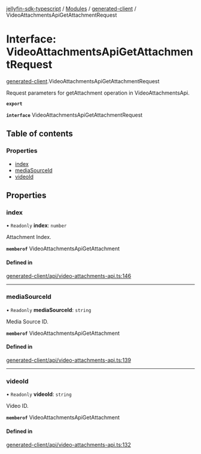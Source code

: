 [jellyfin-sdk-typescript](../README.md) / [Modules](../modules.md) / [generated-client](../modules/generated_client.md) / VideoAttachmentsApiGetAttachmentRequest

# Interface: VideoAttachmentsApiGetAttachmentRequest

[generated-client](../modules/generated_client.md).VideoAttachmentsApiGetAttachmentRequest

Request parameters for getAttachment operation in VideoAttachmentsApi.

**`export`**

**`interface`** VideoAttachmentsApiGetAttachmentRequest

## Table of contents

### Properties

- [index](generated_client.VideoAttachmentsApiGetAttachmentRequest.md#index)
- [mediaSourceId](generated_client.VideoAttachmentsApiGetAttachmentRequest.md#mediasourceid)
- [videoId](generated_client.VideoAttachmentsApiGetAttachmentRequest.md#videoid)

## Properties

### index

• `Readonly` **index**: `number`

Attachment Index.

**`memberof`** VideoAttachmentsApiGetAttachment

#### Defined in

[generated-client/api/video-attachments-api.ts:146](https://github.com/thornbill/jellyfin-sdk-typescript/blob/46678c1/src/generated-client/api/video-attachments-api.ts#L146)

___

### mediaSourceId

• `Readonly` **mediaSourceId**: `string`

Media Source ID.

**`memberof`** VideoAttachmentsApiGetAttachment

#### Defined in

[generated-client/api/video-attachments-api.ts:139](https://github.com/thornbill/jellyfin-sdk-typescript/blob/46678c1/src/generated-client/api/video-attachments-api.ts#L139)

___

### videoId

• `Readonly` **videoId**: `string`

Video ID.

**`memberof`** VideoAttachmentsApiGetAttachment

#### Defined in

[generated-client/api/video-attachments-api.ts:132](https://github.com/thornbill/jellyfin-sdk-typescript/blob/46678c1/src/generated-client/api/video-attachments-api.ts#L132)

